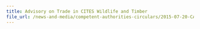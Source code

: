 ```yaml
---
title: Advisory on Trade in CITES Wildlife and Timber 
file_url: /news-and-media/competent-authorities-circulars/2015-07-20-CA.pdf
---
```

